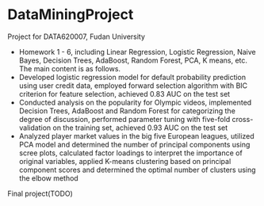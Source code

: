 # DataMiningProject
Project for DATA620007, Fudan University
* Homework 1 - 6, including Linear Regression, Logistic Regression, Naive Bayes, Decision Trees, AdaBoost, Random Forest, PCA, K means, etc. 
The main content is as follows.
* Developed logistic regression model for default probability prediction using user credit data, employed forward selection algorithm with BIC criterion for feature selection, achieved 0.83 AUC on the test set
* Conducted analysis on the popularity for Olympic videos, implemented Decision Trees, AdaBoost and Random Forest for categorizing the degree of discussion, performed parameter tuning with five-fold cross-validation on the training set, achieved 0.93 AUC on the test set
* Analyzed player market values in the big five European leagues, utilized PCA model and determined the number of principal components using scree plots, calculated factor loadings to interpret the importance of original variables, applied K-means clustering based on principal component scores and determined the optimal number of clusters using the elbow method

Final project(TODO)